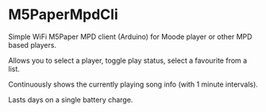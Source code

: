 # M5PaperMpdCli
 Simple WiFi M5Paper MPD client (Arduino) for Moode player or other MPD based players.

 Allows you to select a player, toggle play status, select a favourite from a list.

 Continuously shows the currently playing song info (with 1 minute intervals).

 Lasts days on a single battery charge.
